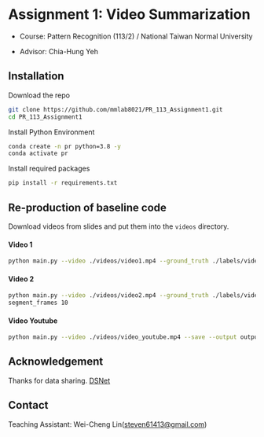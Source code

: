 # Assignment 1: Video Summarization
- Course: Pattern Recognition (113/2) / National Taiwan Normal University

- Advisor: Chia-Hung Yeh

## Installation 
Download the repo
```bash
git clone https://github.com/mmlab8021/PR_113_Assignment1.git
cd PR_113_Assignment1
```

Install Python Environment
```bash
conda create -n pr python=3.8 -y
conda activate pr
```

Install required packages
```bash
pip install -r requirements.txt
```


## Re-production of baseline code
Download videos from slides and put them into the `videos` directory.

#### Video 1
```bash
python main.py --video ./videos/video1.mp4 --ground_truth ./labels/video1.json --save --output output_video1.mp4
```

#### Video 2
```bash
python main.py --video ./videos/video2.mp4 --ground_truth ./labels/video2.json --rms 0.7 --hist 0.3 --save --output output_video2.mp4 --min_
segment_frames 10
```

#### Video Youtube
```bash
python main.py --video ./videos/video_youtube.mp4 --save --output output_youtube.mp4 --min_segment_frames 15 --rms 0.7 --hist 0.3 --padding_seconds 1.0
```

## Acknowledgement
Thanks for data sharing.
[DSNet](https://github.com/li-plus/DSNet)

## Contact
Teaching Assistant: Wei-Cheng Lin(steven61413@gmail.com)
